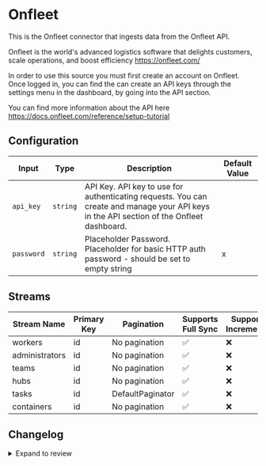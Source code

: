 # Onfleet
This is the Onfleet connector that ingests data from the Onfleet API.

Onfleet is the world&#39;s advanced logistics software that delights customers, scale operations, and boost efficiency https://onfleet.com/

In order to use this source you must first create an account on Onfleet. Once logged in, you can find the can create an API keys through the settings menu in the dashboard, by going into the API section.

You can find more information about the API here https://docs.onfleet.com/reference/setup-tutorial

## Configuration

| Input | Type | Description | Default Value |
|-------|------|-------------|---------------|
| `api_key` | `string` | API Key. API key to use for authenticating requests. You can create and manage your API keys in the API section of the Onfleet dashboard. |  |
| `password` | `string` | Placeholder Password. Placeholder for basic HTTP auth password - should be set to empty string | x |

## Streams
| Stream Name | Primary Key | Pagination | Supports Full Sync | Supports Incremental |
|-------------|-------------|------------|---------------------|----------------------|
| workers | id | No pagination | ✅ |  ❌  |
| administrators | id | No pagination | ✅ |  ❌  |
| teams | id | No pagination | ✅ |  ❌  |
| hubs | id | No pagination | ✅ |  ❌  |
| tasks | id | DefaultPaginator | ✅ |  ❌  |
| containers | id | No pagination | ✅ |  ❌  |


## Changelog

<details>
  <summary>Expand to review</summary>

| Version          | Date              | Pull Request | Subject        |
|------------------|-------------------|--------------|----------------|
| 0.0.16 | 2025-04-05 | [57312](https://github.com/airbytehq/airbyte/pull/57312) | Update dependencies |
| 0.0.15 | 2025-03-29 | [56753](https://github.com/airbytehq/airbyte/pull/56753) | Update dependencies |
| 0.0.14 | 2025-03-22 | [56197](https://github.com/airbytehq/airbyte/pull/56197) | Update dependencies |
| 0.0.13 | 2025-03-08 | [55056](https://github.com/airbytehq/airbyte/pull/55056) | Update dependencies |
| 0.0.12 | 2025-02-23 | [54607](https://github.com/airbytehq/airbyte/pull/54607) | Update dependencies |
| 0.0.11 | 2025-02-15 | [53998](https://github.com/airbytehq/airbyte/pull/53998) | Update dependencies |
| 0.0.10 | 2025-02-08 | [53494](https://github.com/airbytehq/airbyte/pull/53494) | Update dependencies |
| 0.0.9 | 2025-02-01 | [53012](https://github.com/airbytehq/airbyte/pull/53012) | Update dependencies |
| 0.0.8 | 2025-01-25 | [52532](https://github.com/airbytehq/airbyte/pull/52532) | Update dependencies |
| 0.0.7 | 2025-01-18 | [51865](https://github.com/airbytehq/airbyte/pull/51865) | Update dependencies |
| 0.0.6 | 2025-01-11 | [50727](https://github.com/airbytehq/airbyte/pull/50727) | Update dependencies |
| 0.0.5 | 2024-12-21 | [50295](https://github.com/airbytehq/airbyte/pull/50295) | Update dependencies |
| 0.0.4 | 2024-12-14 | [49712](https://github.com/airbytehq/airbyte/pull/49712) | Update dependencies |
| 0.0.3 | 2024-12-12 | [49336](https://github.com/airbytehq/airbyte/pull/49336) | Update dependencies |
| 0.0.2 | 2024-12-11 | [49051](https://github.com/airbytehq/airbyte/pull/49051) | Starting with this version, the Docker image is now rootless. Please note that this and future versions will not be compatible with Airbyte versions earlier than 0.64 |
| 0.0.1 | 2024-10-27 | | Initial release by [@aazam-gh](https://github.com/aazam-gh) via Connector Builder |

</details>
